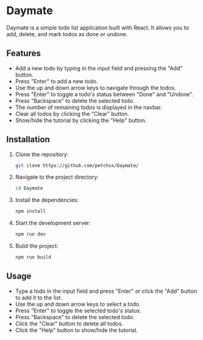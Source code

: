 # Daymate

Daymate is a simple todo list application built with React. It allows you to add, delete, and mark todos as done or undone.

## Features

- Add a new todo by typing in the input field and pressing the "Add" button.
- Press "Enter" to add a new todo.
- Use the up and down arrow keys to navigate through the todos.
- Press "Enter" to toggle a todo's status between "Done" and "Undone".
- Press "Backspace" to delete the selected todo.
- The number of remaining todos is displayed in the navbar.
- Clear all todos by clicking the "Clear" button.
- Show/hide the tutorial by clicking the "Help" button.

## Installation

1. Clone the repository:

   ```bash
   git clone https://github.com/petchxx/Daymate/

2. Navigate to the project directory:

   ```bash
   cd Daymate

3. Install the dependencies:

   ```bash
   npm install

4. Start the development server:

   ```bash
   npm run dev

5. Build the project:

   ```bash
   npm run build

## Usage

- Type a todo in the input field and press "Enter" or click the "Add" button to add it to the list.
- Use the up and down arrow keys to select a todo.
- Press "Enter" to toggle the selected todo's status.
- Press "Backspace" to delete the selected todo.
- Click the "Clear" button to delete all todos.
- Click the "Help" button to show/hide the tutorial.
